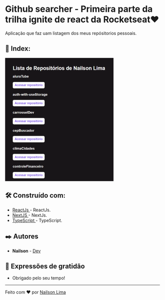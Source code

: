 # Github searcher - Primeira parte da trilha ignite de react da Rocketseat❤
Aplicação que faz uam listagem dos meus repósitorios pessoais.<br/>

## 📃 Index:
<img width='70%' src="./gitassets/repo-list.png"/>

## 🛠️ Construído com:

* [ ReactJs ](https://pt-br.legacy.reactjs.org/) - ReactJs.
* [ NextJS ](https://nextjs.org/) - NextJs.
* [ TypeScript ](https://www.typescriptlang.org/) - TypeScript.


## ✒️ Autores

* **Nailson** - [Dev](https://github.com/nailsonlima)

## 🎁 Expressões de gratidão

* Obrigado pelo seu tempo!

---
Feito com ❤️ por [Nailson Lima](https://gist.github.com/nailsonlima)
